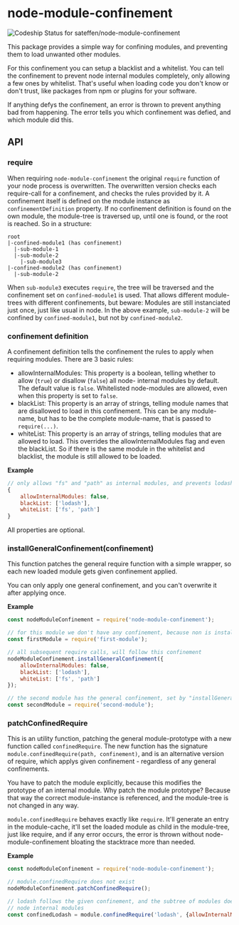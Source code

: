 # node-module-confinement

![Codeship Status for sateffen/node-module-confinement](https://app.codeship.com/projects/1cddd2b0-9582-0136-366d-3e732d40e2ee/status?branch=master)

This package provides a simple way for confining modules, and preventing them to load unwanted other modules.

For this confinement you can setup a blacklist and a whitelist. You can tell the confinement to prevent node
internal modules completely, only allowing a few ones by whitelist. That's useful when loading code you don't
know or don't trust, like packages from npm or plugins for your software.

If anything defys the confinement, an error is thrown to prevent anything bad from happening. The error tells
you which confinement was defied, and which module did this.

## API

### require

When requiring `node-module-confinement` the original `require` function of your node process is overwritten.
The overwritten version checks each require-call for a confinement, and checks the rules provided by it.
A confinement itself is defined on the module instance as `confinementDefinition` property. If no confinement
definition is found on the own module, the module-tree is traversed up, until one is found, or the root is
reached. So in a structure:

```
root
|-confined-module1 (has confinement)
  |-sub-module-1
  |-sub-module-2
    |-sub-module3
|-confined-module2 (has confinement)
  |-sub-module-2
```

When `sub-module3` executes `require`, the tree will be traversed and the confinement set on `confined-module1` is
used. That allows different module-trees with different confinements, but beware: Modules are still instanciated
just once, just like usual in node. In the above example, `sub-module-2` will be confined by `confined-module1`, but
not by `confined-module2`.

### confinement definition

A confinement definition tells the confinement the rules to apply when requiring modules. There are 3 basic rules:

* allowInternalModules: This property is a boolean, telling whether to allow (`true`) or disallow (`false`) all node-
internal modules by default. The default value is `false`. Whitelisted node-modules are allowed, even when this property
is set to `false`.
* blackList: This property is an array of strings, telling module names that are disallowed to load in this confinement.
This can be any module-name, but has to be the complete module-name, that is passed to `require(...)`.
* whiteList: This property is an array of strings, telling modules that are allowed to load. This overrides the allowInternalModules
flag and even the blackList. So if there is the same module in the whitelist and blacklist, the module is still allowed
to be loaded.

**Example**

```js
// only allows "fs" and "path" as internal modules, and prevents lodash from being loaded
{
    allowInternalModules: false,
    blackList: ['lodash'],
    whiteList: ['fs', 'path']
}
```
All properties are optional.

### installGeneralConfinement(confinement)

This function patches the general require function with a simple wrapper, so each new loaded module gets given 
confinement applied.

You can only apply one general confinement, and you can't overwrite it after applying once.

**Example**

```js
const nodeModuleConfinement = require('node-module-confinement');

// for this module we don't have any confinement, because non is installed
const firstModule = require('first-module');

// all subsequent require calls, will follow this confinement
nodeModuleConfinement.installGeneralConfinement({
    allowInternalModules: false,
    blackList: ['lodash'],
    whiteList: ['fs', 'path']
});

// the second module has the general confinement, set by "installGeneralConfinement"
const secondModule = require('second-module');
```

### patchConfinedRequire

This is an utility function, patching the general module-prototype with a new function called `confinedRequire`.
The new function has the signature `module.confinedRequire(path, confinement)`, and is an alternative version
of require, which applys given confinement - regardless of any general confinements.

You have to patch the module explicitly, because this modifies the prototype of an internal module. Why patch
the module prototype? Because that way the correct module-instance is referenced, and the module-tree is not
changed in any way.

`module.confinedRequire` behaves exactly like `require`. It'll generate an entry in the module-cache, it'll set
the loaded module as child in the module-tree, just like require, and if any error occurs, the error is thrown
without node-module-confinement bloating the stacktrace more than needed.

**Example**

```js
const nodeModuleConfinement = require('node-module-confinement');

// module.confinedRequire does not exist
nodeModuleConfinement.patchConfinedRequire();

// lodash follows the given confinement, and the subtree of modules doesn't have access to any
// node internal modules
const confinedLodash = module.confinedRequire('lodash', {allowInternalModules: false});
```
